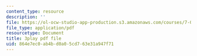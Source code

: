 ```yaml
---
content_type: resource
description: ''
file: https://ol-ocw-studio-app-production.s3.amazonaws.com/courses/7-014-introductory-biology-spring-2005/864e7ec0ab4bd0a05cd763e31a947f71_1000887.pdf
file_type: application/pdf
resourcetype: Document
title: 3play pdf file
uid: 864e7ec0-ab4b-d0a0-5cd7-63e31a947f71
---
```

